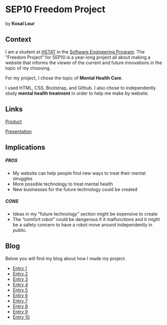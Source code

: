 # SEP10 Freedom Project
by **Kosal Lour**

## Context
I am a student at [HSTAT](https://www.hstat.org/) in the [Software Engineering Program](https://hstatsep.github.io/). The "Freedom Project" for SEP10 is a year-long project all about making a website that informs the viewer of the current and future innovations in the topic of my choosing.

For my project, I chose the topic of **Mental Health Care**.

I used HTML, CSS, Bootstrap, and Github. I also chose to independently study **mental health treatment** in order to help me make by website.

## Links

[Product](https://kosall5220.github.io/sep10-freedom-project/)

[Presentation](https://docs.google.com/presentation/d/10460DbshnOYCZaMcVqaddVlEkeBA2H3TEwLyCyNXyYo/edit#slide=id.p)

## Implications
##### PROS
* My website can help people find new ways to treat their mental struggles
* More possible technology to treat mental health
* New businesses for the future technology could be created

##### CONS
* Ideas in my “future technology” section might be expensive to create
* The “comfort robot” could be dangerous if it malfunctions and it might be a safety concern to have a robot move around independently in public.




## Blog
Below you will find my blog about how I made my project.

* [Entry 1](blog/entry01.md)
* [Entry 2](blog/entry02.md)
* [Entry 3](blog/entry03.md)
* [Entry 4](blog/entry04.md)
* [Entry 5](blog/entry05.md)
* [Entry 6](blog/entry06.md)
* [Entry 7](blog/entry07.md)
* [Entry 8](blog/entry08.md)
* [Entry 9](blog/entry09.md)
* [Entry 10](blog/entry10.md)
